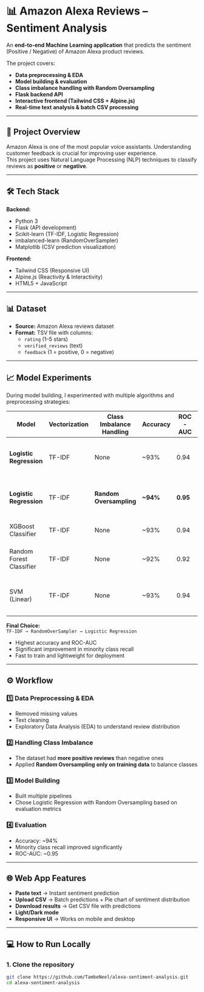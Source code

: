 # 📊 Amazon Alexa Reviews – Sentiment Analysis 

An **end-to-end Machine Learning application** that predicts the sentiment (Positive / Negative) of Amazon Alexa product reviews.

The project covers:
- **Data preprocessing & EDA**
- **Model building & evaluation**
- **Class imbalance handling with Random Oversampling**
- **Flask backend API**
- **Interactive frontend (Tailwind CSS + Alpine.js)**
- **Real-time text analysis & batch CSV processing**

---

## 🚀 Project Overview

Amazon Alexa is one of the most popular voice assistants. Understanding customer feedback is crucial for improving user experience.  
This project uses Natural Language Processing (NLP) techniques to classify reviews as **positive** or **negative**.

---

## 🛠️ Tech Stack

**Backend:**
- Python 3
- Flask (API development)
- Scikit-learn (TF-IDF, Logistic Regression)
- imbalanced-learn (RandomOverSampler)
- Matplotlib (CSV prediction visualization)

**Frontend:**
- Tailwind CSS (Responsive UI)
- Alpine.js (Reactivity & Interactivity)
- HTML5 + JavaScript

---

## 📊 Dataset

- **Source:** Amazon Alexa reviews dataset
- **Format:** TSV file with columns:
  - `rating` (1–5 stars)
  - `verified_reviews` (text)
  - `feedback` (1 = positive, 0 = negative)

---

## 📈 Model Experiments

During model building, I experimented with multiple algorithms and preprocessing strategies:

| Model | Vectorization | Class Imbalance Handling | Accuracy | ROC-AUC | Notes |
|-------|--------------|--------------------------|----------|---------|-------|
| **Logistic Regression** | TF-IDF | None | ~93% | 0.94 | Good baseline, weaker minority recall |
| **Logistic Regression** | TF-IDF | **Random Oversampling** | **~94%** | **0.95** | ✅ Best trade-off between accuracy & recall |
| XGBoost Classifier | TF-IDF | None | ~93% | 0.94 | Slightly slower, no major gain |
| Random Forest Classifier | TF-IDF | None | ~92% | 0.92 | Lower recall, heavier model |
| SVM (Linear) | TF-IDF | None | ~93% | 0.94 | Similar to logistic regression, slower training |

**Final Choice:**  
`TF-IDF → RandomOverSampler → Logistic Regression`  
- Highest accuracy and ROC-AUC
- Significant improvement in minority class recall
- Fast to train and lightweight for deployment

---

## ⚙️ Workflow

### 1️⃣ Data Preprocessing & EDA
- Removed missing values
- Text cleaning
- Exploratory Data Analysis (EDA) to understand review distribution

### 2️⃣ Handling Class Imbalance
- The dataset had **more positive reviews** than negative ones
- Applied **Random Oversampling** **only on training data** to balance classes

### 3️⃣ Model Building
- Built multiple pipelines
- Chose Logistic Regression with Random Oversampling based on evaluation metrics

### 4️⃣ Evaluation
- Accuracy: ~94%
- Minority class recall improved significantly
- ROC-AUC: ~0.95

---

## 🌐 Web App Features

- **Paste text** → Instant sentiment prediction
- **Upload CSV** → Batch predictions + Pie chart of sentiment distribution
- **Download results** → Get CSV file with predictions
- **Light/Dark mode**
- **Responsive UI** → Works on mobile and desktop

---

## 💻 How to Run Locally

### 1. Clone the repository
```bash
git clone https://github.com/TambeNeel/alexa-sentiment-analysis.git
cd alexa-sentiment-analysis


